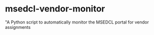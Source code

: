 # msedcl-vendor-monitor
"A Python script to automatically monitor the MSEDCL portal for vendor assignments
